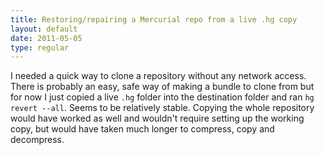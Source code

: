 ```yaml
---
title: Restoring/repairing a Mercurial repo from a live .hg copy
layout: default
date: 2011-05-05
type: regular
---
```


I needed a quick way to clone a repository without any network access. There is probably an easy, safe way of making a bundle to clone from but for now I just copied a live `.hg` folder into the destination folder and ran `hg revert --all`. Seems to be relatively stable. Copying the whole repository would have worked as well and wouldn't require setting up the working copy, but would have taken much longer to compress, copy and decompress.
